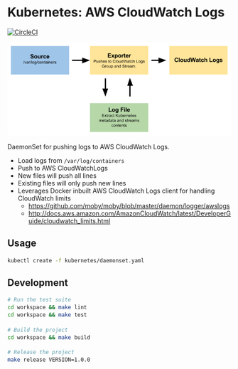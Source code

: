 Kubernetes: AWS CloudWatch Logs
===============================

[![CircleCI](https://circleci.com/gh/previousnext/k8s-pagerduty.svg?style=svg)](https://circleci.com/gh/previousnext/k8s-pagerduty)

![Diagram](/docs/diagram.png "Diagram")

DaemonSet for pushing logs to AWS CloudWatch Logs.

* Load logs from `/var/log/containers`
* Push to AWS CloudWatchLogs
 * New files will push all lines
 * Existing files will only push new lines
* Leverages Docker inbuilt AWS CloudWatch Logs client for handling CloudWatch limits
  * https://github.com/moby/moby/blob/master/daemon/logger/awslogs
  * http://docs.aws.amazon.com/AmazonCloudWatch/latest/DeveloperGuide/cloudwatch_limits.html

## Usage

```bash
kubectl create -f kubernetes/daemonset.yaml
```

## Development

```bash
# Run the test suite
cd workspace && make lint
cd workspace && make test

# Build the project
cd workspace && make build

# Release the project
make release VERSION=1.0.0
```
